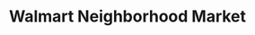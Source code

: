 ---
title: "Walmart Neighborhood Market"
url: /anaheim/walmart-neighborhood-market-south-anaheim-boulevard/
shop: supermarket
---